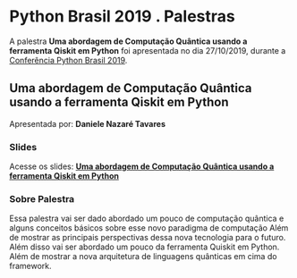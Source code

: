 # Python Brasil 2019 . Palestras


A palestra **Uma abordagem de Computação Quântica usando a ferramenta Qiskit em Python** foi apresentada no dia 27/10/2019, durante a [Conferência Python Brasil 2019](http://2019.pythonbrasil.org.br).


## Uma abordagem de Computação Quântica usando a ferramenta Qiskit em Python
Apresentada por: **Daniele Nazaré Tavares**

### Slides
Acesse os slides: **[Uma abordagem de Computação Quântica usando a ferramenta Qiskit em Python](./pybr2019-daniele-nazare-tavares-uma-abordagem-de-computacao-quantica.pdf)**


### Sobre Palestra
Essa palestra vai ser dado abordado um pouco de computação quântica e alguns conceitos básicos sobre esse novo paradigma de computação Além de mostrar as principais perspectivas dessa nova tecnologia para o futuro. 
Além disso vai ser abordado um pouco da ferramenta Quiskit em Python. Além de mostrar a nova arquitetura de linguagens quânticas em cima do framework.




